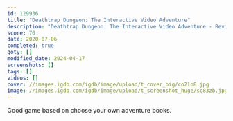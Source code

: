 ```yaml
---
id: 129936
title: "Deathtrap Dungeon: The Interactive Video Adventure"
description: "Deathtrap Dungeon: The Interactive Video Adventure - Review"
score: 70
date: 2020-07-06
completed: true
goty: []
modified_date: 2024-04-17
screenshots: []
tags: []
videos: []
cover: //images.igdb.com/igdb/image/upload/t_cover_big/co2lo8.jpg
image: //images.igdb.com/igdb/image/upload/t_screenshot_huge/sc83zb.jpg
---
```

Good game based on choose your own adventure books.